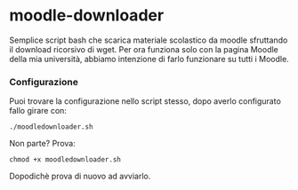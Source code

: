 # moodle-downloader
Semplice script bash che scarica materiale scolastico da moodle sfruttando il download ricorsivo di wget.
Per ora funziona solo con la pagina Moodle della mia università, abbiamo intenzione di farlo funzionare su tutti i Moodle.

### Configurazione
Puoi trovare la configurazione nello script stesso, dopo averlo configurato fallo girare con:
```
./moodledownloader.sh
```
Non parte? Prova:
```
chmod +x moodledownloader.sh
```
Dopodichè prova di nuovo ad avviarlo.
